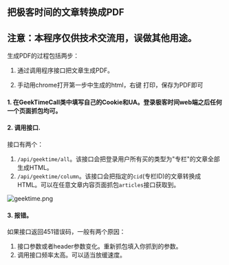 ## 把极客时间的文章转换成PDF

## 注意：本程序仅供技术交流用，误做其他用途。

生成PDF的过程包括两步：

1. 通过调用程序接口把文章生成PDF。

2. 手动用chrome打开第一步中生成的html，右键 打印，保存为PDF即可


#### 1. 在GeekTimeCall类中填写自己的Cookie和UA。登录极客时间web端之后任何一个页面抓包均可。

#### 2. 调用接口.

接口有两个：

1. `/api/geektime/all`。该接口会把登录用户所有买的类型为"专栏"的文章全部生成HTML。
2. `/api/geektime/column`。该接口会把指定的`cid`(专栏ID)的文章转换成HTML。可以在任意文章内容页面抓包`articles`接口获取到。

![geektime.png](https://i.loli.net/2019/09/25/JBYlaTeZOjuvd5V.png)

#### 3. 报错。

如果接口返回451错误码，一般有两个原因：
1. 接口参数或者header参数变化。重新抓包填入你抓到的参数。
2. 调用接口频率太高。可以适当放缓速度。



